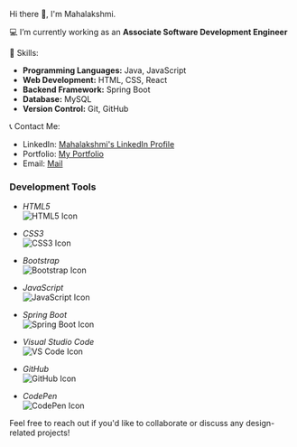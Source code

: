 Hi there 👋, I'm Mahalakshmi.

💻 I’m currently working as an **Associate Software Development Engineer**  

🎯 Skills:

- **Programming Languages:** Java, JavaScript
- **Web Development:** HTML, CSS, React
- **Backend Framework:** Spring Boot
- **Database:** MySQL
- **Version Control:** Git, GitHub

📞 Contact Me:

- LinkedIn: [Mahalakshmi's LinkedIn Profile](https://www.linkedin.com/in/mahalakshmi-b-s-098a92213)
- Portfolio: [My Portfolio](https://mahabs2002.github.io/portfolio/)
- Email: [Mail](mailto:youremail@example.com)

### Development Tools

- *HTML5*  
  ![HTML5 Icon](https://img.icons8.com/color/48/000000/html-5--v1.png)

- *CSS3*  
  ![CSS3 Icon](https://img.icons8.com/color/48/000000/css3.png)

- *Bootstrap*  
  ![Bootstrap Icon](https://img.icons8.com/color/48/000000/bootstrap.png)

- *JavaScript*  
  ![JavaScript Icon](https://img.icons8.com/color/48/000000/javascript.png)

- *Spring Boot*  
  ![Spring Boot Icon](https://img.icons8.com/color/48/000000/spring-logo.png)

- *Visual Studio Code*  
  ![VS Code Icon](https://img.icons8.com/color/48/000000/visual-studio-code-2019.png)

- *GitHub*  
  ![GitHub Icon](https://img.icons8.com/fluent/48/000000/github.png)

- *CodePen*  
  ![CodePen Icon](https://img.icons8.com/ios-filled/50/000000/codepen.png)

Feel free to reach out if you'd like to collaborate or discuss any design-related projects!
